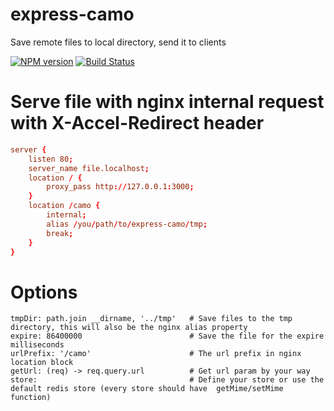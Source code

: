 express-camo
===
Save remote files to local directory, send it to clients

[![NPM version][npm-image]][npm-url] [![Build Status][travis-image]][travis-url]

# Serve file with nginx internal request with X-Accel-Redirect header

```conf
server {
    listen 80;
    server_name file.localhost;
    location / {
        proxy_pass http://127.0.0.1:3000;
    }
    location /camo {
        internal;
        alias /you/path/to/express-camo/tmp;
        break;
    }
}
```

# Options
```
tmpDir: path.join __dirname, '../tmp'   # Save files to the tmp directory, this will also be the nginx alias property
expire: 86400000                        # Save the file for the expire milliseconds
urlPrefix: '/camo'                      # The url prefix in nginx location block
getUrl: (req) -> req.query.url          # Get url param by your way
store:                                  # Define your store or use the default redis store (every store should have  getMime/setMime function)
```

[npm-url]: https://npmjs.org/package/express-camo
[npm-image]: http://img.shields.io/npm/v/express-camo.svg

[travis-url]: https://travis-ci.org/teambition/express-camo
[travis-image]: http://img.shields.io/travis/teambition/express-camo.svg

